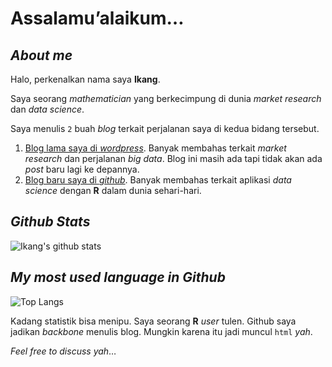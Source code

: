 Assalamu’alaikum…
================

## _About me_

Halo, perkenalkan nama saya **Ikang**.

Saya seorang *mathematician* yang berkecimpung di dunia *market
research* dan *data science*. 

Saya menulis `2` buah *blog* terkait perjalanan saya di kedua bidang
tersebut.

1.  [Blog lama saya di
    *wordpress*](https://passingthroughresearcher.wordpress.com/).
    Banyak membahas terkait *market research* dan perjalanan *big data*. Blog ini masih ada tapi tidak akan ada _post_ baru lagi ke depannya.
2.  [Blog baru saya di *github*](https://ikanx101.com/). Banyak membahas
    terkait aplikasi *data science* dengan **R** dalam dunia
    sehari-hari.

## _Github Stats_

![Ikang's github stats](https://github-readme-stats.vercel.app/api?username=ikanx101)

## _My most used language in Github_

![Top Langs](https://github-readme-stats.vercel.app/api/top-langs/?username=ikanx101)

Kadang statistik bisa menipu. Saya seorang __R__ _user_ tulen. Github saya jadikan _backbone_ menulis blog. Mungkin karena itu jadi muncul `html` _yah_.

*Feel free to discuss yah*…

